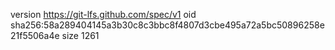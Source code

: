 version https://git-lfs.github.com/spec/v1
oid sha256:58a289404145a3b30c8c3bbc8f4807d3cbe495a72a5bc50896258e21f5506a4e
size 1261
